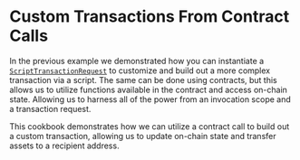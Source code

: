 # Custom Transactions From Contract Calls

In the previous example we demonstrated how you can instantiate a [`ScriptTransactionRequest`](../../api/Account/ScriptTransactionRequest) to customize and build out a more complex transaction via a script. The same can be done using contracts, but this allows us to utilize functions available in the contract and access on-chain state. Allowing us to harness all of the power from an invocation scope and a transaction request.

This cookbook demonstrates how we can utilize a contract call to build out a custom transaction, allowing us to update on-chain state and transfer assets to a recipient address.

<!-- <<< ../../docs-snippets/src/guide/cookbook/custom-transactions-contract-calls.test.ts#custom-transactions-contract-calls{ts:line-numbers} -->
